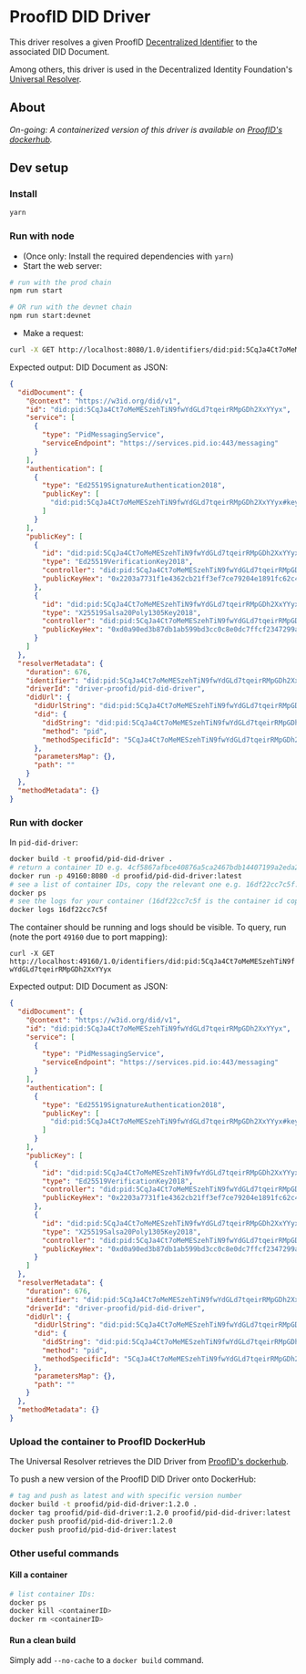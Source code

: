 # ProofID DID Driver

This driver resolves a given ProofID [Decentralized Identifier](https://w3c-ccg.github.io/did-spec/) to the associated DID Document.

Among others, this driver is used in the Decentralized Identity Foundation's [Universal Resolver](https://github.com/decentralized-identity/universal-resolver).

## About

_On-going: A containerized version of this driver is available on [ProofID's dockerhub](https://hub.docker.com/r/proofid/pid-did-driver)._

## Dev setup

### Install

```bash
yarn
```

### Run with node

- (Once only: Install the required dependencies with `yarn`)
- Start the web server:

```bash
# run with the prod chain
npm run start

# OR run with the devnet chain
npm run start:devnet
```

- Make a request:

```bash
curl -X GET http://localhost:8080/1.0/identifiers/did:pid:5CqJa4Ct7oMeMESzehTiN9fwYdGLd7tqeirRMpGDh2XxYYyx
```

Expected output: DID Document as JSON:

```json
{
  "didDocument": {
    "@context": "https://w3id.org/did/v1",
    "id": "did:pid:5CqJa4Ct7oMeMESzehTiN9fwYdGLd7tqeirRMpGDh2XxYYyx",
    "service": [
      {
        "type": "PidMessagingService",
        "serviceEndpoint": "https://services.pid.io:443/messaging"
      }
    ],
    "authentication": [
      {
        "type": "Ed25519SignatureAuthentication2018",
        "publicKey": [
          "did:pid:5CqJa4Ct7oMeMESzehTiN9fwYdGLd7tqeirRMpGDh2XxYYyx#key-1"
        ]
      }
    ],
    "publicKey": [
      {
        "id": "did:pid:5CqJa4Ct7oMeMESzehTiN9fwYdGLd7tqeirRMpGDh2XxYYyx#key-1",
        "type": "Ed25519VerificationKey2018",
        "controller": "did:pid:5CqJa4Ct7oMeMESzehTiN9fwYdGLd7tqeirRMpGDh2XxYYyx",
        "publicKeyHex": "0x2203a7731f1e4362cb21ff3ef7ce79204e1891fc62c4657040753283a00300d8"
      },
      {
        "id": "did:pid:5CqJa4Ct7oMeMESzehTiN9fwYdGLd7tqeirRMpGDh2XxYYyx#key-2",
        "type": "X25519Salsa20Poly1305Key2018",
        "controller": "did:pid:5CqJa4Ct7oMeMESzehTiN9fwYdGLd7tqeirRMpGDh2XxYYyx",
        "publicKeyHex": "0xd0a90ed3b87db1ab599bd3cc0c8e0dc7ffcf2347299a6d494567a14f06861952"
      }
    ]
  },
  "resolverMetadata": {
    "duration": 676,
    "identifier": "did:pid:5CqJa4Ct7oMeMESzehTiN9fwYdGLd7tqeirRMpGDh2XxYYyx",
    "driverId": "driver-proofid/pid-did-driver",
    "didUrl": {
      "didUrlString": "did:pid:5CqJa4Ct7oMeMESzehTiN9fwYdGLd7tqeirRMpGDh2XxYYyx",
      "did": {
        "didString": "did:pid:5CqJa4Ct7oMeMESzehTiN9fwYdGLd7tqeirRMpGDh2XxYYyx",
        "method": "pid",
        "methodSpecificId": "5CqJa4Ct7oMeMESzehTiN9fwYdGLd7tqeirRMpGDh2XxYYyx"
      },
      "parametersMap": {},
      "path": ""
    }
  },
  "methodMetadata": {}
}
```

### Run with docker

In `pid-did-driver`:

```bash
docker build -t proofid/pid-did-driver .
# return a container ID e.g. 4cf5867afbce40876a5ca2467bdb14407199a2eda29a89df1f98514c77cce6bc:
docker run -p 49160:8080 -d proofid/pid-did-driver:latest
# see a list of container IDs, copy the relevant one e.g. 16df22cc7c5f:
docker ps
# see the logs for your container (16df22cc7c5f is the container id copied at the previous step):
docker logs 16df22cc7c5f
```

The container should be running and logs should be visible.
To query, run (note the port `49160` due to port mapping):

`curl -X GET http://localhost:49160/1.0/identifiers/did:pid:5CqJa4Ct7oMeMESzehTiN9fwYdGLd7tqeirRMpGDh2XxYYyx`

Expected output: DID Document as JSON:

```json
{
  "didDocument": {
    "@context": "https://w3id.org/did/v1",
    "id": "did:pid:5CqJa4Ct7oMeMESzehTiN9fwYdGLd7tqeirRMpGDh2XxYYyx",
    "service": [
      {
        "type": "PidMessagingService",
        "serviceEndpoint": "https://services.pid.io:443/messaging"
      }
    ],
    "authentication": [
      {
        "type": "Ed25519SignatureAuthentication2018",
        "publicKey": [
          "did:pid:5CqJa4Ct7oMeMESzehTiN9fwYdGLd7tqeirRMpGDh2XxYYyx#key-1"
        ]
      }
    ],
    "publicKey": [
      {
        "id": "did:pid:5CqJa4Ct7oMeMESzehTiN9fwYdGLd7tqeirRMpGDh2XxYYyx#key-1",
        "type": "Ed25519VerificationKey2018",
        "controller": "did:pid:5CqJa4Ct7oMeMESzehTiN9fwYdGLd7tqeirRMpGDh2XxYYyx",
        "publicKeyHex": "0x2203a7731f1e4362cb21ff3ef7ce79204e1891fc62c4657040753283a00300d8"
      },
      {
        "id": "did:pid:5CqJa4Ct7oMeMESzehTiN9fwYdGLd7tqeirRMpGDh2XxYYyx#key-2",
        "type": "X25519Salsa20Poly1305Key2018",
        "controller": "did:pid:5CqJa4Ct7oMeMESzehTiN9fwYdGLd7tqeirRMpGDh2XxYYyx",
        "publicKeyHex": "0xd0a90ed3b87db1ab599bd3cc0c8e0dc7ffcf2347299a6d494567a14f06861952"
      }
    ]
  },
  "resolverMetadata": {
    "duration": 676,
    "identifier": "did:pid:5CqJa4Ct7oMeMESzehTiN9fwYdGLd7tqeirRMpGDh2XxYYyx",
    "driverId": "driver-proofid/pid-did-driver",
    "didUrl": {
      "didUrlString": "did:pid:5CqJa4Ct7oMeMESzehTiN9fwYdGLd7tqeirRMpGDh2XxYYyx",
      "did": {
        "didString": "did:pid:5CqJa4Ct7oMeMESzehTiN9fwYdGLd7tqeirRMpGDh2XxYYyx",
        "method": "pid",
        "methodSpecificId": "5CqJa4Ct7oMeMESzehTiN9fwYdGLd7tqeirRMpGDh2XxYYyx"
      },
      "parametersMap": {},
      "path": ""
    }
  },
  "methodMetadata": {}
}
```

### Upload the container to ProofID DockerHub

The Universal Resolver retrieves the DID Driver from [ProofID's dockerhub](https://hub.docker.com/u/proofid).

To push a new version of the ProofID DID Driver onto DockerHub:

```bash
# tag and push as latest and with specific version number
docker build -t proofid/pid-did-driver:1.2.0 .
docker tag proofid/pid-did-driver:1.2.0 proofid/pid-did-driver:latest
docker push proofid/pid-did-driver:1.2.0
docker push proofid/pid-did-driver:latest
```

### Other useful commands

#### Kill a container

```bash
# list container IDs:
docker ps
docker kill <containerID>
docker rm <containerID>
```

#### Run a clean build

Simply add `--no-cache` to a `docker build` command.
